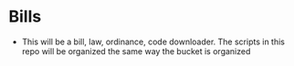 # Bills

* This will be a bill, law, ordinance, code downloader. The scripts in this repo will be organized the same way the bucket is organized